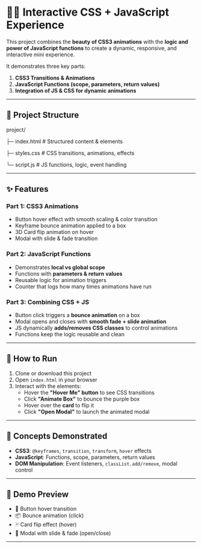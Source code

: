 # 🎨✨ Interactive CSS + JavaScript Experience

This project combines the **beauty of CSS3 animations** with the **logic and power of JavaScript functions** to create a dynamic, responsive, and interactive mini experience.  

It demonstrates three key parts:  
1. **CSS3 Transitions & Animations**  
2. **JavaScript Functions (scope, parameters, return values)**  
3. **Integration of JS & CSS for dynamic animations**  

---

## 📂 Project Structure

project/

├─ index.html # Structured content & elements

├─ styles.css # CSS transitions, animations, effects

└─ script.js # JS functions, logic, event handling


---

## ✨ Features

### Part 1: CSS3 Animations
- Button hover effect with smooth scaling & color transition  
- Keyframe bounce animation applied to a box  
- 3D Card flip animation on hover  
- Modal with slide & fade transition  

### Part 2: JavaScript Functions
- Demonstrates **local vs global scope**  
- Functions with **parameters & return values**  
- Reusable logic for animation triggers  
- Counter that logs how many times animations have run  

### Part 3: Combining CSS + JS
- Button click triggers a **bounce animation** on a box  
- Modal opens and closes with **smooth fade + slide animation**  
- JS dynamically **adds/removes CSS classes** to control animations  
- Functions keep the logic reusable and clean  

---

## 🚀 How to Run
1. Clone or download this project  
2. Open `index.html` in your browser  
3. Interact with the elements:  
   - Hover the **"Hover Me" button** to see CSS transitions  
   - Click **"Animate Box"** to bounce the purple box  
   - Hover over the **card** to flip it  
   - Click **"Open Modal"** to launch the animated modal  

---

## 🧠 Concepts Demonstrated
- **CSS3**: `@keyframes`, `transition`, `transform`, `hover` effects  
- **JavaScript**: Functions, scope, parameters, return values  
- **DOM Manipulation**: Event listeners, `classList.add/remove`, modal control  

---

## 📸 Demo Preview
- 🎨 Button hover transition  
- 📦 Bounce animation (click)  
- 🃏 Card flip effect (hover)  
- 📑 Modal with slide & fade (open/close)  

---

